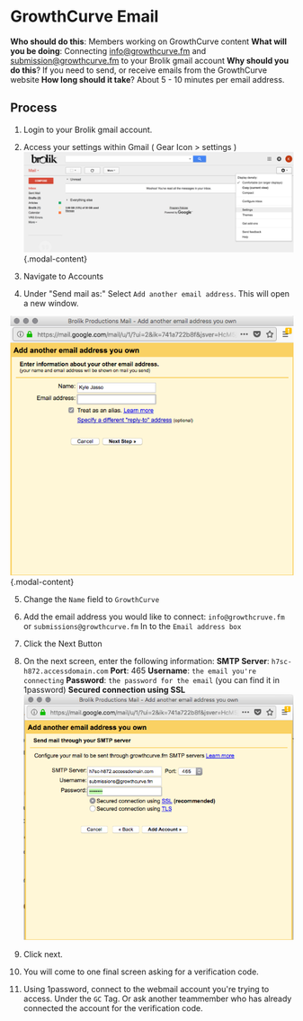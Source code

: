 <!-- TITLE: Email Setup -->
<!-- SUBTITLE: Connecting GrowthCurve Email to gmail -->

# GrowthCurve Email

**Who should do this**: Members working on GrowthCurve content
**What will you be doing**: Connecting info@growthcurve.fm and submission@growthcurve.fm to your Brolik gmail account
**Why should you do this**? If you need to send, or receive emails from the GrowthCurve website
**How long should it take**? About 5 - 10 minutes per email address.

## Process
1. Login to your Brolik gmail account. 
2. Access your settings within Gmail ( Gear Icon > settings )
![Screen Shot 2018 04 06 At 2 01 15 Pm](/uploads/screen-shot-2018-04-06-at-2-01-15-pm.png "Screen Shot 2018 04 06 At 2 01 15 Pm"){.modal-content}

3. Navigate to Accounts
4. Under "Send mail as:" Select `Add another email address`. This will open a new window.

![Gc Email Popup 1](/uploads/gc-email-popup-1.png "Gc Email Popup 1"){.modal-content}

5. Change the `Name` field to `GrowthCurve`
6. Add the email address you would like to connect: `info@growthcruve.fm` or `submissions@growthcurve.fm` In to the `Email address box`
7. Click the Next Button
8. On the next screen, enter the following information:
**SMTP Server**: `h7sc-h872.accessdomain.com`
**Port**: 465
**Username**: `the email you're connecting`
**Password**: `the password for the email` (you can find it in 1password)
**Secured connection using SSL**
![Gc Email Popup 2](/uploads/gc-email-popup-2.png "Gc Email Popup 2")

9. Click next.
10. You will come to one final screen asking for a verification code.

11. Using 1password, connect to the webmail account you're trying to access. Under the `GC` Tag. Or ask another teammember who has already connected the account for the verification code.